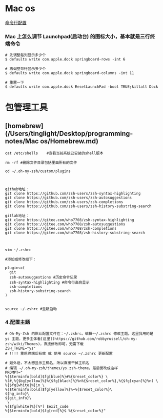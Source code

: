 # Mac os

[命令行配置](https://github.com/herrbischoff/awesome-macos-command-line#time-machine)

### Mac 上怎么调节 Launchpad(启动台) 的图标大小，基本就是三行终端命令

```shell
# 先调整每列显示多少个
$ defaults write com.apple.dock springboard-rows -int 6

# 再调整每行显示多少个
$ defaults write com.apple.dock springboard-columns -int 11

# 重置一下
$ defaults write com.apple.dock ResetLaunchPad -bool TRUE;killall Dock
```

# 包管理工具

## [homebrew](/Users/tinglight/Desktop/programming-notes/Mac os/Homebrew.md)

```shell
cat /etc/shells    #查看当前系统已安装的shell版本
```

```shell
rm -rf #删除文件目录包括里面所有的文件
```





```shell
cd ~/.oh-my-zsh/custom/plugins
```



```shell

 
github地址：
git clone https://github.com/zsh-users/zsh-syntax-highlighting
git clone https://github.com/zsh-users/zsh-autosuggestions
git clone https://github.com/zsh-users/zsh-completions
git clone https://github.com/zsh-users/zsh-history-substring-search
 
gitlab地址：
git clone https://gitee.com/who7708/zsh-syntax-highlighting
git clone https://gitee.com/who7708/zsh-autosuggestions
git clone https://gitee.com/who7708/zsh-completions
git clone https://gitee.com/who7708/zsh-history-substring-search


```

```shell

vim ~/.zshrc
 
#添加或修改如下：
 
plugins=(
  git
  zsh-autosuggestions #历史命令记录
  zsh-syntax-highlighting #命令行高亮显示
  zsh-completions
  zsh-history-substring-search
)
 
```

```shell
source ~/.zshrc #重新启动
```

### 4.配置主题

```shell
# Oh-My-Zsh 的默认配置文件在：~/.zshrc。编辑～/.zshrc 修改主题，这里我用的是 ys 主题，更多主体看[这里](https://github.com/robbyrussell/oh-my-zsh/wiki/Themes)，直接修改即可，无需下载
ZSH_THEME="ys"
# !!!! 重启终端后有效 或 使用 source ~/.zshrc 更新配置

# 题外话，不太想显示主机名，所以直接干掉主机名
# 编辑 ~/.oh-my-zsh/themes/ys.zsh-theme，最后面改成这样
PROMPT="
%{$terminfo[bold]$fg[blue]%}#%{$reset_color%} \
%(#,%{$bg[yellow]%}%{$fg[black]%}%n%{$reset_color%},%{$fg[cyan]%}%n) \
%{$fg[white]%}in \
%{$terminfo[bold]$fg[yellow]%}%~%{$reset_color%}\
${hg_info}\
${git_info}\
 \
%{$fg[white]%}[%*] $exit_code
%{$terminfo[bold]$fg[red]%}$ %{$reset_color%}"
```


